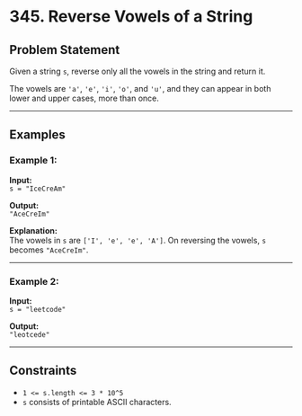 # 345. Reverse Vowels of a String

## Problem Statement

Given a string `s`, reverse only all the vowels in the string and return it.

The vowels are `'a'`, `'e'`, `'i'`, `'o'`, and `'u'`, and they can appear in both lower and upper cases, more than once.

---

## Examples

### Example 1:
**Input:**  
`s = "IceCreAm"`

**Output:**  
`"AceCreIm"`

**Explanation:**  
The vowels in `s` are `['I', 'e', 'e', 'A']`. On reversing the vowels, `s` becomes `"AceCreIm"`.

---

### Example 2:
**Input:**  
`s = "leetcode"`

**Output:**  
`"leotcede"`

---

## Constraints

- `1 <= s.length <= 3 * 10^5`
- `s` consists of printable ASCII characters.